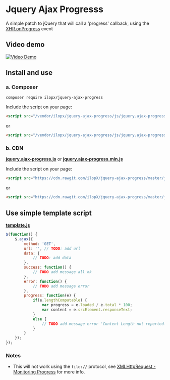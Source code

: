 # Jquery Ajax Progresss

A simple patch to jQuery that will call a 'progress' callback, using the 
[XHR.onProgress](https://developer.mozilla.org/en-US/docs/DOM/XMLHttpRequest/Using_XMLHttpRequest#Monitoring_progress) event

## Video demo

[![Video Demo](http://img.youtube.com/vi/w_NMJrOb7n4/0.jpg)](http://www.youtube.com/watch?v=w_NMJrOb7n4)


## Install and use
### a. Composer
```
composer require ilopx/jquery-ajax-progress
```

Include the script on your page:
```html
<script src="/vendor/ilopx/jquery-ajax-progress/js/jquery.ajax-progress.js"></script>
```
or
```html
<script src="/vendor/ilopx/jquery-ajax-progress/js/jquery.ajax-progress.min.js"></script>
```

### b. CDN
[**jquery.ajax-progress.js**](https://cdn.rawgit.com/ilopX/jquery-ajax-progress/master/js/jquery.ajax-progress.js) 
or
[**jquery.ajax-progress.min.js**](https://cdn.rawgit.com/ilopX/jquery-ajax-progress/master/js/jquery.ajax-progress.min.js) 


Include the script on your page:
```html
<script src="https://cdn.rawgit.com/ilopX/jquery-ajax-progress/master/js/jquery.ajax-progress.js"></script>
```
or
```html
<script src="https://cdn.rawgit.com/ilopX/jquery-ajax-progress/master/js/jquery.ajax-progress.min.js"></script>
```


## Use simple template script
[**template.js**](https://github.com/ilopX/jquery-ajax-progress/blob/master/js/template.js) 

```javascript
$(function() {
    $.ajax({
        method: 'GET',
        url: '', // TODO: add url
        data: {
            // TODO: add data
        },
        success: function() {
            // TODO add message all ok
        },
        error: function() {
            // TODO add message error
        },
        progress: function(e) {
            if(e.lengthComputable) {
                var progress = e.loaded / e.total * 100;
                var content = e.srcElement.responseText;
            }
            else {
                // TODO add message error 'Content Length not reported!';
            }
        }
    });
});
```

### Notes

 - This will not work using the `file://` protocol, see [XMLHttpRequest - Monitoring Progress](https://developer.mozilla.org/en-US/docs/DOM/XMLHttpRequest/Using_XMLHttpRequest#Monitoring_progress) for more info.